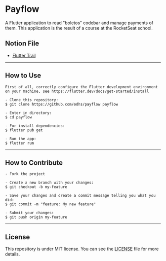 # Payflow

A Flutter application to read "boletos" codebar and manage payments of them.
This application is the result of a course at the RocketSeat school. 


## Notion File

- [Flutter Trail](https://www.notion.so/NLW-Together-Conte-dos-complementares-ae22125e899549efb2d4e360b5ee5ca3)

---

## How to Use

   ```
   First of all, correctly configure the Flutter development environment on your machine, see https://flutter.dev/docs/get-started/install
   
   - Clone this repository:
   $ git clone https://github.com/odhs/payflow payflow

   - Enter in directory:
   $ cd payflow

   - For install dependencies:
   $ flutter pub get

   - Run the app: 
   $ flutter run
   ```

---
## How to Contribute

   ```
   - Fork the project 

   - Create a new branch with your changes:
   $ git checkout -b my-feature

   - Save your changes and create a commit message telling you what you did:
   $ git commit -m "feature: My new feature"

   - Submit your changes:
   $ git push origin my-feature
   ```

---

## License

This repository is under MIT license. You can see the <a href="https://github.com/odhs/payflow/blob/master/LICENSE">LICENSE</a> file for more details.
